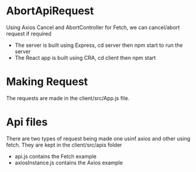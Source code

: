 # AbortApiRequest

Using Axios Cancel and AbortController for Fetch, we can cancel/abort request if required

  - The server is built using Express, cd server then npm start to run the server
  - The React app is built using CRA, cd client then npm start
  
# Making Request

The requests are made in the client/src/App.js file.

# Api files

There are two types of request being made one usinf axios and other using fetch. 
They are kept in the client/src/apis folder 

  - api.js contains the Fetch example
  - axiosInstance.js contains the Axios example
